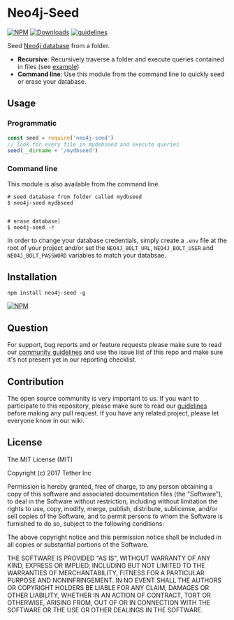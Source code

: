# Neo4j-Seed

[![NPM](https://img.shields.io/npm/v/neo4j-seed.svg)](https://www.npmjs.com/package/neo4j-seed)
[![Downloads](https://img.shields.io/npm/dm/neo4j-seed.svg)](http://npm-stat.com/charts.html?package=neo4j-seed)
[![guidelines](https://tether.github.io/contribution-guide/badge-guidelines.svg)](https://github.com/tether/contribution-guide)

Seed [Neo4j database](https://neo4j.com/) from a folder.
* **Recursive**: Recursively traverse a folder and execute queries contained in files (see [example](https://github.com/tether/neo4j-seed/tree/master/example))
* **Command line**: Use this module from the command line to quickly seed or erase your database.


## Usage

### Programmatic

```js
const seed = require('neo4j-seed')
// look for every file in mydebseed and execute queries
seed(__dirname + '/mydbseed')
```


### Command line

This module is also available from the command line.

```shell
# seed database from folder called mydbseed
$ neo4j-seed mydbseed


# erase database]
$ neo4j-seed -r
```

In order to change your database credentials, simply create a `.env` file at the root of your project and/or set the `NEO4J_BOLT_URL`, `NEO4J_BOLT_USER` and `NEO4J_BOLT_PASSWORD` variables to match your databsae.

## Installation

```shell
npm install neo4j-seed -g
```

[![NPM](https://nodei.co/npm/neo4j-seed.png)](https://nodei.co/npm/neo4j-seed/)


## Question

For support, bug reports and or feature requests please make sure to read our
<a href="https://github.com/tether/contribution-guide/blob/master/community.md" target="_blank">community guidelines</a> and use the issue list of this repo and make sure it's not present yet in our reporting checklist.

## Contribution

The open source community is very important to us. If you want to participate to this repository, please make sure to read our <a href="https://github.com/tether/contribution-guide" target="_blank">guidelines</a> before making any pull request. If you have any related project, please let everyone know in our wiki.

## License

The MIT License (MIT)

Copyright (c) 2017 Tether Inc

Permission is hereby granted, free of charge, to any person obtaining a copy of this software and associated documentation files (the "Software"), to deal in the Software without restriction, including without limitation the rights to use, copy, modify, merge, publish, distribute, sublicense, and/or sell copies of the Software, and to permit persons to whom the Software is furnished to do so, subject to the following conditions:

The above copyright notice and this permission notice shall be included in all copies or substantial portions of the Software.

THE SOFTWARE IS PROVIDED "AS IS", WITHOUT WARRANTY OF ANY KIND, EXPRESS OR IMPLIED, INCLUDING BUT NOT LIMITED TO THE WARRANTIES OF MERCHANTABILITY, FITNESS FOR A PARTICULAR PURPOSE AND NONINFRINGEMENT. IN NO EVENT SHALL THE AUTHORS OR COPYRIGHT HOLDERS BE LIABLE FOR ANY CLAIM, DAMAGES OR OTHER LIABILITY, WHETHER IN AN ACTION OF CONTRACT, TORT OR OTHERWISE, ARISING FROM, OUT OF OR IN CONNECTION WITH THE SOFTWARE OR THE USE OR OTHER DEALINGS IN THE SOFTWARE.
